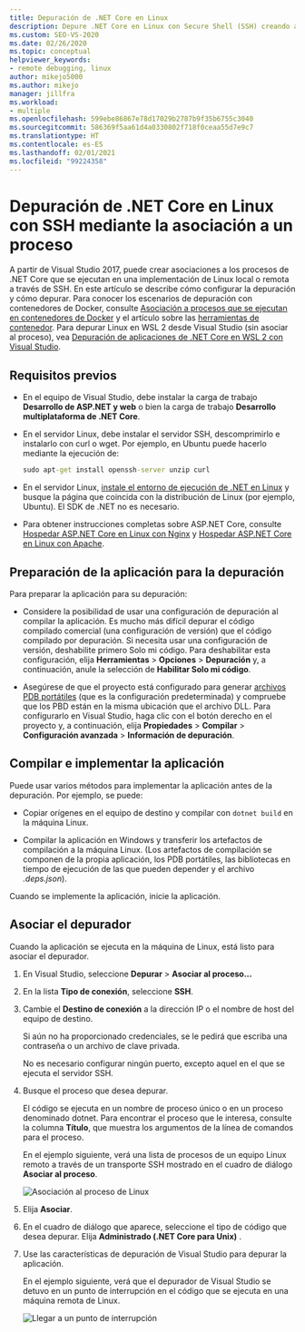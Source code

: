 ```yaml
---
title: Depuración de .NET Core en Linux
description: Depure .NET Core en Linux con Secure Shell (SSH) creando asociaciones a un proceso. Prepare su aplicación para la depuración. Compile e implemente la aplicación. Asocie el depurador.
ms.custom: SEO-VS-2020
ms.date: 02/26/2020
ms.topic: conceptual
helpviewer_keywords:
- remote debugging, linux
author: mikejo5000
ms.author: mikejo
manager: jillfra
ms.workload:
- multiple
ms.openlocfilehash: 599ebe86867e78d17029b2787b9f35b6755c3040
ms.sourcegitcommit: 586369f5aa61d4a0330802f718f0ceaa55d7e9c7
ms.translationtype: HT
ms.contentlocale: es-ES
ms.lasthandoff: 02/01/2021
ms.locfileid: "99224358"
---
```

# <a name="debug-net-core-on-linux-using-ssh-by-attaching-to-a-process"></a>Depuración de .NET Core en Linux con SSH mediante la asociación a un proceso

A partir de Visual Studio 2017, puede crear asociaciones a los procesos de .NET Core que se ejecutan en una implementación de Linux local o remota a través de SSH. En este artículo se describe cómo configurar la depuración y cómo depurar. Para conocer los escenarios de depuración con contenedores de Docker, consulte [Asociación a procesos que se ejecutan en contenedores de Docker](../debugger/attach-to-process-running-in-docker-container.md) y el artículo sobre las [herramientas de contenedor](../containers/edit-and-refresh.md). Para depurar Linux en WSL 2 desde Visual Studio (sin asociar al proceso), vea [Depuración de aplicaciones de .NET Core en WSL 2 con Visual Studio](../debugger/debug-dotnet-core-in-wsl-2.md).

## <a name="prerequisites"></a>Requisitos previos

- En el equipo de Visual Studio, debe instalar la carga de trabajo **Desarrollo de ASP.NET y web** o bien la carga de trabajo **Desarrollo multiplataforma de .NET Core**.

- En el servidor Linux, debe instalar el servidor SSH, descomprimirlo e instalarlo con curl o wget. Por ejemplo, en Ubuntu puede hacerlo mediante la ejecución de:

  ``` cmd
  sudo apt-get install openssh-server unzip curl
  ```

- En el servidor Linux, [instale el entorno de ejecución de .NET en Linux](/dotnet/core/install/linux) y busque la página que coincida con la distribución de Linux (por ejemplo, Ubuntu). El SDK de .NET no es necesario.

- Para obtener instrucciones completas sobre ASP.NET Core, consulte [Hospedar ASP.NET Core en Linux con Nginx](/aspnet/core/host-and-deploy/linux-nginx) y [Hospedar ASP.NET Core en Linux con Apache](/aspnet/core/host-and-deploy/linux-apache).

## <a name="prepare-your-application-for-debugging"></a>Preparación de la aplicación para la depuración

Para preparar la aplicación para su depuración:

- Considere la posibilidad de usar una configuración de depuración al compilar la aplicación. Es mucho más difícil depurar el código compilado comercial (una configuración de versión) que el código compilado por depuración. Si necesita usar una configuración de versión, deshabilite primero Solo mi código. Para deshabilitar esta configuración, elija **Herramientas** > **Opciones** > **Depuración** y, a continuación, anule la selección de **Habilitar Solo mi código**.

- Asegúrese de que el proyecto está configurado para generar [archivos PDB portátiles](https://github.com/OmniSharp/omnisharp-vscode/wiki/Portable-PDBs) (que es la configuración predeterminada) y compruebe que los PBD están en la misma ubicación que el archivo DLL. Para configurarlo en Visual Studio, haga clic con el botón derecho en el proyecto y, a continuación, elija **Propiedades** > **Compilar** > **Configuración avanzada** > **Información de depuración**.

## <a name="build-and-deploy-the-application"></a>Compilar e implementar la aplicación

Puede usar varios métodos para implementar la aplicación antes de la depuración. Por ejemplo, se puede:

- Copiar orígenes en el equipo de destino y compilar con ```dotnet build``` en la máquina Linux.

- Compilar la aplicación en Windows y transferir los artefactos de compilación a la máquina Linux. (Los artefactos de compilación se componen de la propia aplicación, los PDB portátiles, las bibliotecas en tiempo de ejecución de las que pueden depender y el archivo *.deps.json*).

Cuando se implemente la aplicación, inicie la aplicación.

## <a name="attach-the-debugger"></a>Asociar el depurador

Cuando la aplicación se ejecuta en la máquina de Linux, está listo para asociar el depurador.

1. En Visual Studio, seleccione **Depurar** > **Asociar al proceso...**

1. En la lista **Tipo de conexión**, seleccione **SSH**.

1. Cambie el **Destino de conexión** a la dirección IP o el nombre de host del equipo de destino.

   Si aún no ha proporcionado credenciales, se le pedirá que escriba una contraseña o un archivo de clave privada.

   No es necesario configurar ningún puerto, excepto aquel en el que se ejecuta el servidor SSH.

1. Busque el proceso que desea depurar.

   El código se ejecuta en un nombre de proceso único o en un proceso denominado dotnet. Para encontrar el proceso que le interesa, consulte la columna **Título**, que muestra los argumentos de la línea de comandos para el proceso.

   En el ejemplo siguiente, verá una lista de procesos de un equipo Linux remoto a través de un transporte SSH mostrado en el cuadro de diálogo **Asociar al proceso**.

   ![Asociación al proceso de Linux](media/remote-debug-linux-over-ssh-attach.png)

1. Elija **Asociar**.

1. En el cuadro de diálogo que aparece, seleccione el tipo de código que desea depurar. Elija **Administrado (.NET Core para Unix)** .

1. Use las características de depuración de Visual Studio para depurar la aplicación.

   En el ejemplo siguiente, verá que el depurador de Visual Studio se detuvo en un punto de interrupción en el código que se ejecuta en una máquina remota de Linux.

   ![Llegar a un punto de interrupción](media/remote-debug-linux-over-ssh-hit-breakpoint.png)